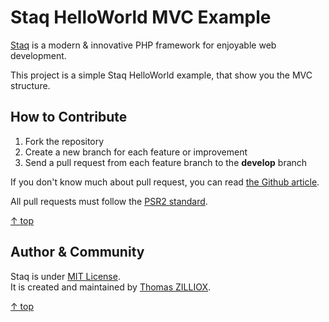 Staq HelloWorld MVC Example
========================

[Staq](https://github.com/pixel418/Staq) is a modern & innovative PHP framework for enjoyable web development.

This project is a simple Staq HelloWorld example, that show you the MVC structure.



How to Contribute
--------

1. Fork the repository
2. Create a new branch for each feature or improvement
3. Send a pull request from each feature branch to the **develop** branch

If you don't know much about pull request, you can read [the Github article](https://help.github.com/articles/using-pull-requests).

All pull requests must follow the [PSR2 standard](https://github.com/php-fig/fig-standards/blob/master/accepted/PSR-2-coding-style-guide.md).

[&uarr; top](#readme)



Author & Community
--------

Staq is under [MIT License](http://opensource.org/licenses/MIT).  
It is created and maintained by [Thomas ZILLIOX](http://zilliox.me).  

[&uarr; top](#readme)